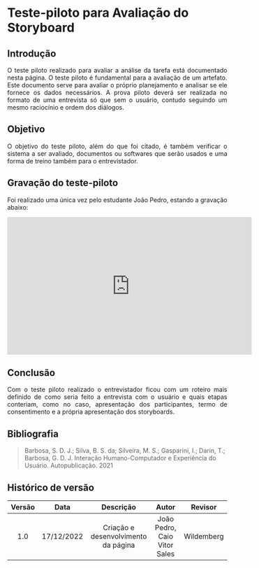 # Teste-piloto para Avaliação do Storyboard
 
## Introdução
<p align="justify">
O teste piloto realizado para avaliar a análise da tarefa está documentado nesta página. O teste piloto é fundamental para a avaliação de um artefato. Este documento serve para  avaliar o próprio planejamento e analisar se ele fornece os dados necessários. A prova piloto deverá ser realizada no formato de uma entrevista só que sem o usuário, contudo seguindo um mesmo raciocínio e ordem dos diálogos.</p>
 
 
 
## Objetivo
<p align="justify">O objetivo do teste piloto, além do que foi citado, é também verificar o sistema a ser avaliado, documentos ou softwares que serão usados e uma forma de treino também para o entrevistador.</p>
 
## Gravação do teste-piloto
<p align="justify">Foi realizado uma única vez pelo estudante João Pedro, estando a gravação abaixo:</p>
 
<iframe width="560" height="315" src="https://www.youtube.com/embed/pjafo0sUBc8" title="YouTube video player" frameborder="0" allow="accelerometer; autoplay; clipboard-write; encrypted-media; gyroscope; picture-in-picture" allowfullscreen></iframe>
 
## Conclusão
<p align="justify">Com o teste piloto realizado o entrevistador ficou com um roteiro mais definido de como seria feito a entrevista com o usuário e quais etapas conteriam, como no caso, apresentação dos participantes, termo de consentimento e a própria apresentação dos storyboards.</p>
 
 
 
 
## Bibliografia
 
> Barbosa, S. D. J.; Silva, B. S. da; Silveira, M. S.; Gasparini, I.; Darin, T.; Barbosa, G. D. J. Interação Humano-Computador e Experiência do Usuário. Autopublicação. 2021
 
 
## Histórico de versão
 
| Versão |    Data    |             Descrição             |    Autor    |  Revisor   |
| :----: | :--------: | :-------------------------------: | :---------: | :--------: |
|  1.0   | 17/12/2022 | Criação e desenvolvimento da página | João Pedro, Caio Vitor Sales | Wildemberg  |
 
 

